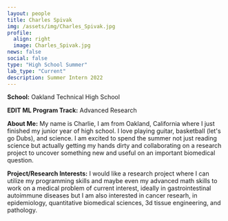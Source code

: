 ```yaml
---
layout: people
title: Charles Spivak
img: /assets/img/Charles_Spivak.jpg
profile:
  align: right
  image: Charles_Spivak.jpg
news: false
social: false
type: "High School Summer"
lab_type: "Current"
description: Summer Intern 2022
---
```


**School:** Oakland Technical High School

**EDIT ML Program Track:**
Advanced Research

**About Me:**
My name is Charlie, I am from Oakland, California where I just finished my junior year of high school. I love playing guitar, basketball (let's go Dubs), and science. I am excited to spend the summer not just reading science but actually getting my hands dirty and collaborating on a research project to uncover something new and useful on an important biomedical question.

**Project/Research Interests:**
I would like a research project where I can utilize my programming skills and maybe even my advanced math skills to work on a medical problem of current interest, ideally in gastrointestinal autoimmune diseases but I am also interested in cancer researh, in epidemiology, quantitative biomedical sciences, 3d tissue engineering,  and pathology.

